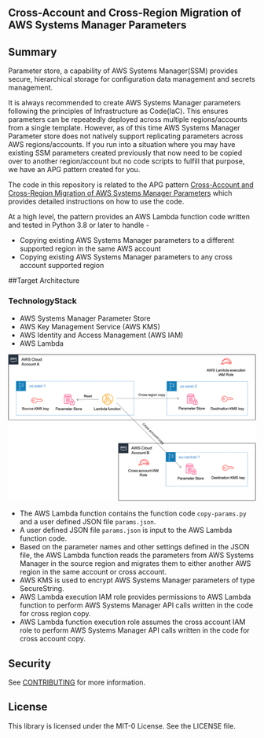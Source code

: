 ## Cross-Account and Cross-Region Migration of AWS Systems Manager Parameters

## Summary

Parameter store, a capability of AWS Systems Manager(SSM) provides secure, hierarchical storage for configuration data management and secrets management.

It is always recommended to create AWS Systems Manager parameters following the principles of Infrastructure as Code(IaC). This ensures parameters can be repeatedly deployed across multiple regions/accounts from a single template. However, as of this time AWS Systems Manager Parameter store does not natively support replicating parameters across AWS regions/accounts. If you run into a situation where you may have existing SSM parameters created previously that now need to be copied over to another region/account but no code scripts to fulfill that purpose, we have an APG pattern created for you.

The code in this repository is related to the APG pattern [Cross-Account and Cross-Region Migration of AWS Systems Manager Parameters](https://apg-library.amazonaws.com/content-viewer/author/ca6167e0-d53d-4623-80a4-91a94ef47af9) which provides detailed instructions on how to use the code.

At a high level, the pattern provides an AWS Lambda function code written and tested in Python 3.8 or later to handle -

- Copying existing AWS Systems Manager parameters to a different supported region in the same AWS account
- Copying existing AWS Systems Manager parameters to any cross account supported region


##Target Architecture

### TechnologyStack 

- AWS Systems Manager Parameter Store
- AWS Key Management Service (AWS KMS)
- AWS Identity and Access Management (AWS IAM)
- AWS Lambda

![architecture](images/ArchitectureDiagram.png)

- The AWS Lambda function contains the function code ```copy-params.py``` and a user defined JSON file ```params.json```.
- A user defined JSON file ```params.json``` is input to the AWS Lambda function code.
- Based on the parameter names and other settings defined in the JSON file, the AWS Lambda function reads the parameters from AWS Systems Manager in the source region and migrates them to either another AWS region in the same account or cross account.
- AWS KMS is used to encrypt AWS Systems Manager parameters of type SecureString.
- AWS Lambda execution IAM role provides permissions to AWS Lambda function to perform AWS Systems Manager API calls written in the code for cross region copy.
- AWS Lambda function execution role assumes the cross account IAM role to perform AWS Systems Manager API calls written in the code for cross account copy.

## Security

See [CONTRIBUTING](CONTRIBUTING.md#security-issue-notifications) for more information.

## License

This library is licensed under the MIT-0 License. See the LICENSE file.

